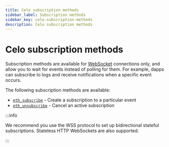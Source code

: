 ```yaml
---
title: Celo subscription methods
sidebar_label: Subscription methods
sidebar_key: celo-subscription-methods
description: Celo subscription methods
---
```


# Celo subscription methods

Subscription methods are available for [WebSocket](../../../../concepts/websockets.md) connections only, and allow you to wait for events instead of polling for them. For example, dapps can subscribe to logs and receive notifications when a specific event occurs.

The following subscription methods are available:

- [`eth_subscribe`](./eth_subscribe.mdx) - Create a subscription to a particular event
- [`eth_unsubscribe`](./eth_unsubscribe.mdx) - Cancel an active subscription

:::info

We recommend you use the WSS protocol to set up bidirectional stateful subscriptions. Stateless HTTP WebSockets are also
supported.

:::
